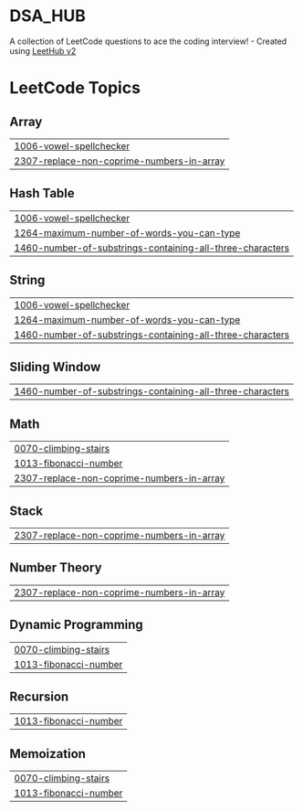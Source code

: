 # DSA_HUB
A collection of LeetCode questions to ace the coding interview! - Created using [LeetHub v2](https://github.com/arunbhardwaj/LeetHub-2.0)

<!---LeetCode Topics Start-->
# LeetCode Topics
## Array
|  |
| ------- |
| [1006-vowel-spellchecker](https://github.com/Ayan-10-06-03/DSA_HUB/tree/master/1006-vowel-spellchecker) |
| [2307-replace-non-coprime-numbers-in-array](https://github.com/Ayan-10-06-03/DSA_HUB/tree/master/2307-replace-non-coprime-numbers-in-array) |
## Hash Table
|  |
| ------- |
| [1006-vowel-spellchecker](https://github.com/Ayan-10-06-03/DSA_HUB/tree/master/1006-vowel-spellchecker) |
| [1264-maximum-number-of-words-you-can-type](https://github.com/Ayan-10-06-03/DSA_HUB/tree/master/1264-maximum-number-of-words-you-can-type) |
| [1460-number-of-substrings-containing-all-three-characters](https://github.com/Ayan-10-06-03/DSA_HUB/tree/master/1460-number-of-substrings-containing-all-three-characters) |
## String
|  |
| ------- |
| [1006-vowel-spellchecker](https://github.com/Ayan-10-06-03/DSA_HUB/tree/master/1006-vowel-spellchecker) |
| [1264-maximum-number-of-words-you-can-type](https://github.com/Ayan-10-06-03/DSA_HUB/tree/master/1264-maximum-number-of-words-you-can-type) |
| [1460-number-of-substrings-containing-all-three-characters](https://github.com/Ayan-10-06-03/DSA_HUB/tree/master/1460-number-of-substrings-containing-all-three-characters) |
## Sliding Window
|  |
| ------- |
| [1460-number-of-substrings-containing-all-three-characters](https://github.com/Ayan-10-06-03/DSA_HUB/tree/master/1460-number-of-substrings-containing-all-three-characters) |
## Math
|  |
| ------- |
| [0070-climbing-stairs](https://github.com/Ayan-10-06-03/DSA_HUB/tree/master/0070-climbing-stairs) |
| [1013-fibonacci-number](https://github.com/Ayan-10-06-03/DSA_HUB/tree/master/1013-fibonacci-number) |
| [2307-replace-non-coprime-numbers-in-array](https://github.com/Ayan-10-06-03/DSA_HUB/tree/master/2307-replace-non-coprime-numbers-in-array) |
## Stack
|  |
| ------- |
| [2307-replace-non-coprime-numbers-in-array](https://github.com/Ayan-10-06-03/DSA_HUB/tree/master/2307-replace-non-coprime-numbers-in-array) |
## Number Theory
|  |
| ------- |
| [2307-replace-non-coprime-numbers-in-array](https://github.com/Ayan-10-06-03/DSA_HUB/tree/master/2307-replace-non-coprime-numbers-in-array) |
## Dynamic Programming
|  |
| ------- |
| [0070-climbing-stairs](https://github.com/Ayan-10-06-03/DSA_HUB/tree/master/0070-climbing-stairs) |
| [1013-fibonacci-number](https://github.com/Ayan-10-06-03/DSA_HUB/tree/master/1013-fibonacci-number) |
## Recursion
|  |
| ------- |
| [1013-fibonacci-number](https://github.com/Ayan-10-06-03/DSA_HUB/tree/master/1013-fibonacci-number) |
## Memoization
|  |
| ------- |
| [0070-climbing-stairs](https://github.com/Ayan-10-06-03/DSA_HUB/tree/master/0070-climbing-stairs) |
| [1013-fibonacci-number](https://github.com/Ayan-10-06-03/DSA_HUB/tree/master/1013-fibonacci-number) |
<!---LeetCode Topics End-->